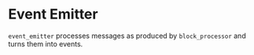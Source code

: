 # Event Emitter

`event_emitter` processes messages as produced by `block_processor` and turns them into events.